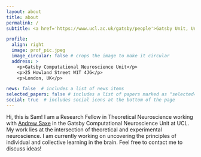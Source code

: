 ```yaml
---
layout: about
title: about
permalink: /
subtitle: <a href='https://www.ucl.ac.uk/gatsby/people'>Gatsby Unit, University College London</a>

profile:
  align: right
  image: prof_pic.jpeg
  image_circular: false # crops the image to make it circular
  address: >
    <p>Gatsby Computational Neuroscience Unit</p>
    <p>25 Howland Street W1T 4JG</p>
    <p>London, UK</p>

news: false  # includes a list of news items
selected_papers: false # includes a list of papers marked as "selected={true}"
social: true  # includes social icons at the bottom of the page
---
```


Hi, this is Sam! I am a Research Fellow in Theoretical Neuroscience working with [Andrew Saxe](https://www.sainsburywellcome.org/web/people/andrew-saxe) in the Gatsby Computational Neuroscience Unit at UCL. My work lies at the intersection of theoretical and experimental neuroscience. I am currently working on uncovering the principles of individual and collective learning in the brain. Feel free to contact me to discuss ideas!
